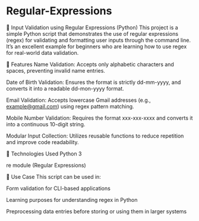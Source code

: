 # Regular-Expressions
🧾 Input Validation using Regular Expressions (Python)
This project is a simple Python script that demonstrates the use of regular expressions (regex) for validating and formatting user inputs through the command line. It’s an excellent example for beginners who are learning how to use regex for real-world data validation.

🚀 Features
Name Validation: Accepts only alphabetic characters and spaces, preventing invalid name entries.

Date of Birth Validation: Ensures the format is strictly dd-mm-yyyy, and converts it into a readable dd-mon-yyyy format.

Email Validation: Accepts lowercase Gmail addresses (e.g., example@gmail.com) using regex pattern matching.

Mobile Number Validation: Requires the format xxx-xxx-xxxx and converts it into a continuous 10-digit string.

Modular Input Collection: Utilizes reusable functions to reduce repetition and improve code readability.

🧠 Technologies Used
Python 3

re module (Regular Expressions)

📌 Use Case
This script can be used in:

Form validation for CLI-based applications

Learning purposes for understanding regex in Python

Preprocessing data entries before storing or using them in larger systems

